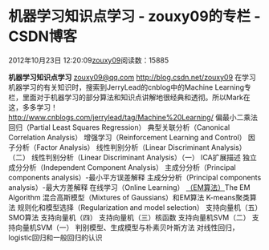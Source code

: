 
# 机器学习知识点学习 - zouxy09的专栏 - CSDN博客


2012年10月23日 12:20:09[zouxy09](https://me.csdn.net/zouxy09)阅读数：15885


**机器学习知识点学习**
zouxy09@qq.com
http://blog.csdn.net/zouxy09
在学习机器学习的有关知识时，搜索到JerryLead的cnblog中的Machine
 Learning专栏，里面对于机器学习的部分算法和知识点讲解地很经典和透彻。所以Mark在这，多多学习！
http://www.cnblogs.com/jerrylead/tag/Machine%20Learning/
偏最小二乘法回归（Partial Least Squares Regression）
典型关联分析（Canonical Correlation Analysis）
增强学习（Reinforcement Learning and Control）
因子分析（Factor Analysis）
线性判别分析（Linear Discriminant Analysis）（二）
线性判别分析（Linear Discriminant Analysis）（一）
ICA扩展描述
独立成分分析（Independent Component Analysis）
主成分分析（Principal components analysis）-最小平方误差解释
主成分分析（Principal components analysis）-最大方差解释
在线学习（Online Learning）
[（](http://www.cnblogs.com/jerrylead/archive/2011/04/06/2006936.html)[EM算法）](http://www.cnblogs.com/jerrylead/archive/2011/04/06/2006936.html)The
 EM Algorithm
混合高斯模型（Mixtures of Gaussians）和EM算法
K-means聚类算法
规则化和模型选择（Regularization and model selection）
支持向量机（五）SMO算法
支持向量机（四）
支持向量机（三）核函数
支持向量机SVM（二）
支持向量机SVM（一）
判别模型、生成模型与朴素贝叶斯方法
对线性回归，logistic回归和一般回归的认识


